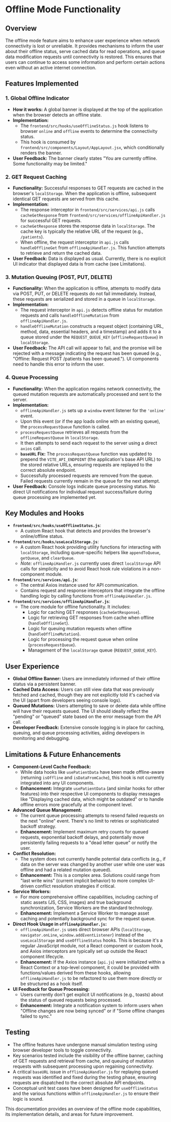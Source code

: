 # Offline Mode Functionality

## Overview

The offline mode feature aims to enhance user experience when network connectivity is lost or unreliable. It provides mechanisms to inform the user about their offline status, serve cached data for read operations, and queue data modification requests until connectivity is restored. This ensures that users can continue to access some information and perform certain actions even without an active internet connection.

## Features Implemented

### 1. Global Offline Indicator
- **How it works:** A global banner is displayed at the top of the application when the browser detects an offline state.
- **Implementation:**
    - The `frontend/src/hooks/useOfflineStatus.js` hook listens to browser `online` and `offline` events to determine the connectivity status.
    - This hook is consumed by `frontend/src/components/Layout/AppLayout.jsx`, which conditionally renders the banner.
- **User Feedback:** The banner clearly states "You are currently offline. Some functionality may be limited."

### 2. GET Request Caching
- **Functionality:** Successful responses to GET requests are cached in the browser's `localStorage`. When the application is offline, subsequent identical GET requests are served from this cache.
- **Implementation:**
    - The response interceptor in `frontend/src/services/api.js` calls `cacheGetResponse` from `frontend/src/services/offlineApiHandler.js` for successful GET requests.
    - `cacheGetResponse` stores the response data in `localStorage`. The cache key is typically the relative URL of the request (e.g., `/patients`).
    - When offline, the request interceptor in `api.js` calls `handleOfflineGet` from `offlineApiHandler.js`. This function attempts to retrieve and return the cached data.
- **User Feedback:** Data is displayed as usual. Currently, there is no explicit UI indicator that displayed data is from cache (see Limitations).

### 3. Mutation Queuing (POST, PUT, DELETE)
- **Functionality:** When the application is offline, attempts to modify data via POST, PUT, or DELETE requests do not fail immediately. Instead, these requests are serialized and stored in a queue in `localStorage`.
- **Implementation:**
    - The request interceptor in `api.js` detects offline status for mutation requests and calls `handleOfflineMutation` from `offlineApiHandler.js`.
    - `handleOfflineMutation` constructs a request object (containing URL, method, data, essential headers, and a timestamp) and adds it to a queue stored under the `REQUEST_QUEUE_KEY` (`offlineRequestQueue`) in `localStorage`.
- **User Feedback:** The API call will appear to fail, and the promise will be rejected with a message indicating the request has been queued (e.g., "Offline: Request POST /patients has been queued."). UI components need to handle this error to inform the user.

### 4. Queue Processing
- **Functionality:** When the application regains network connectivity, the queued mutation requests are automatically processed and sent to the server.
- **Implementation:**
    - `offlineApiHandler.js` sets up a `window` event listener for the `'online'` event.
    - Upon this event (or if the app loads online with an existing queue), the `processRequestQueue` function is called.
    - `processRequestQueue` retrieves all requests from the `offlineRequestQueue` in `localStorage`.
    - It then attempts to send each request to the server using a direct `axios` call.
    - **`baseURL` Fix:** The `processRequestQueue` function was updated to prepend the `VITE_API_ENDPOINT` (the application's base API URL) to the stored relative URLs, ensuring requests are replayed to the correct absolute endpoint.
    - Successfully processed requests are removed from the queue. Failed requests currently remain in the queue for the next attempt.
- **User Feedback:** Console logs indicate queue processing status. No direct UI notifications for individual request success/failure during queue processing are implemented yet.

## Key Modules and Hooks

-   **`frontend/src/hooks/useOfflineStatus.js`**:
    -   A custom React hook that detects and provides the browser's online/offline status.
-   **`frontend/src/hooks/useLocalStorage.js`**:
    -   A custom React hook providing utility functions for interacting with `localStorage`, including queue-specific helpers like `appendToQueue`, `getQueue`, and `clearQueue`.
    -   *Note:* `offlineApiHandler.js` currently uses direct `localStorage` API calls for simplicity and to avoid React hook rule violations in a non-component module.
-   **`frontend/src/services/api.js`**:
    -   The central Axios instance used for API communication.
    -   Contains request and response interceptors that integrate the offline handling logic by calling functions from `offlineApiHandler.js`.
-   **`frontend/src/services/offlineApiHandler.js`**:
    -   The core module for offline functionality. It includes:
        -   Logic for caching GET responses (`cacheGetResponse`).
        -   Logic for retrieving GET responses from cache when offline (`handleOfflineGet`).
        -   Logic for queuing mutation requests when offline (`handleOfflineMutation`).
        -   Logic for processing the request queue when online (`processRequestQueue`).
        -   Management of the `localStorage` queue (`REQUEST_QUEUE_KEY`).

## User Experience

-   **Global Offline Banner:** Users are immediately informed of their offline status via a persistent banner.
-   **Cached Data Access:** Users can still view data that was previously fetched and cached, though they are not explicitly told it's cached via the UI (apart from developers seeing console logs).
-   **Queued Mutations:** Users attempting to save or delete data while offline will have their requests queued. The UI should ideally reflect the "pending" or "queued" state based on the error message from the API call.
-   **Developer Feedback:** Extensive console logging is in place for caching, queuing, and queue processing activities, aiding developers in monitoring and debugging.

## Limitations & Future Enhancements

-   **Component-Level Cache Feedback:**
    -   While data hooks like `usePatientData` have been made offline-aware (returning `isOffline` and `isDataFromCache`), this hook is not currently integrated into any UI components.
    -   **Enhancement:** Integrate `usePatientData` (and similar hooks for other features) into their respective UI components to display messages like "Displaying cached data, which might be outdated" or to handle offline errors more gracefully at the component level.
-   **Advanced Queue Management:**
    -   The current queue processing attempts to resend failed requests on the next "online" event. There's no limit to retries or sophisticated backoff strategy.
    -   **Enhancement:** Implement maximum retry counts for queued requests, exponential backoff delays, and potentially move persistently failing requests to a "dead letter queue" or notify the user.
-   **Conflict Resolution:**
    -   The system does not currently handle potential data conflicts (e.g., if data on the server was changed by another user while one user was offline and had a related mutation queued).
    -   **Enhancement:** This is a complex area. Solutions could range from "last write wins" (current implicit behavior) to more complex UI-driven conflict resolution strategies if critical.
-   **Service Workers:**
    -   For more comprehensive offline capabilities, including caching of static assets (JS, CSS, images) and true background synchronization, Service Workers are the standard technology.
    -   **Enhancement:** Implement a Service Worker to manage asset caching and potentially background sync for the request queue.
-   **Direct Hook Usage in `offlineApiHandler.js`:**
    -   `offlineApiHandler.js` uses direct browser APIs (`localStorage`, `navigator.onLine`, `window.addEventListener`) instead of the `useLocalStorage` and `useOfflineStatus` hooks. This is because it's a regular JavaScript module, not a React component or custom hook, and Axios interceptors are typically set up outside the React component lifecycle.
    -   **Enhancement:** If the Axios instance (`api.js`) were initialized within a React Context or a top-level component, it could be provided with functions/values derived from these hooks, allowing `offlineApiHandler.js` to be refactored to use them more directly or be structured as a hook itself.
-   **UI Feedback for Queue Processing:**
    -   Users currently don't get explicit UI notifications (e.g., toasts) about the status of queued requests being processed.
    -   **Enhancement:** Integrate a notification system to inform users when "Offline changes are now being synced" or if "Some offline changes failed to sync."

## Testing

-   The offline features have undergone manual simulation testing using browser developer tools to toggle connectivity.
-   Key scenarios tested include the visibility of the offline banner, caching of GET requests and retrieval from cache, and queuing of mutation requests with subsequent processing upon regaining connectivity.
-   A critical `baseURL` issue in `offlineApiHandler.js` for replaying queued requests was identified and fixed during the testing phase, ensuring requests are dispatched to the correct absolute API endpoints.
-   Conceptual unit test cases have been designed for `useOfflineStatus` and the various functions within `offlineApiHandler.js` to ensure their logic is sound.

This documentation provides an overview of the offline mode capabilities, its implementation details, and areas for future improvement.
